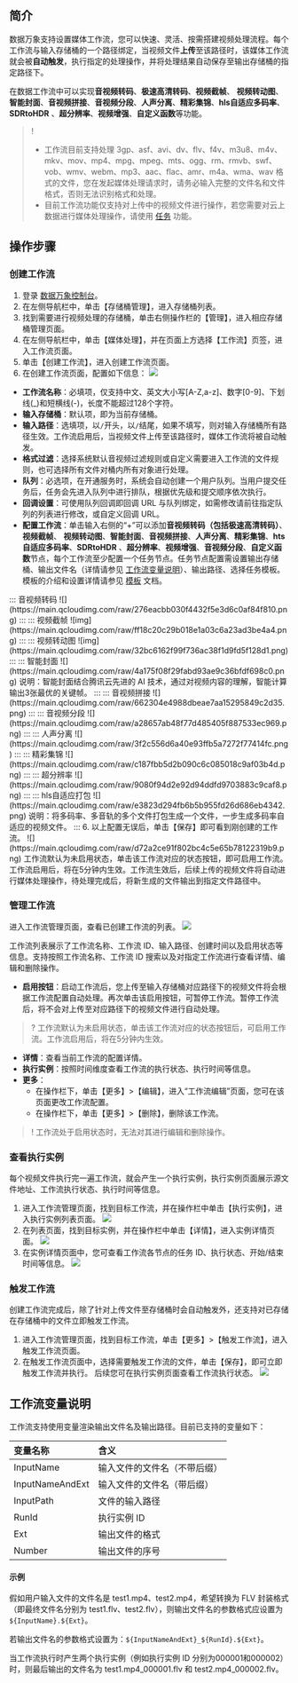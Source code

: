 ## 简介

数据万象支持设置媒体工作流，您可以快速、灵活、按需搭建视频处理流程。每个工作流与输入存储桶的一个路径绑定，当视频文件**上传**至该路径时，该媒体工作流就会被**自动触发**，执行指定的处理操作，并将处理结果自动保存至输出存储桶的指定路径下。

在数据工作流中可以实现**音视频转码**、**极速高清转码**、**视频截帧**、 **视频转动图**、**智能封面**、**音视频拼接**、**音视频分段**、**人声分离**、**精彩集锦**、**hls自适应多码率**、**SDRtoHDR** 、**超分辨率**、**视频增强**、**自定义函数**等功能。


>!
> - 工作流目前支持处理 3gp、asf、avi、dv、flv、f4v、m3u8、m4v、mkv、mov、mp4、mpg、mpeg、mts、ogg、rm、rmvb、swf、vob、wmv、webm、mp3、aac、flac、amr、m4a、wma、wav 格式的文件，您在发起媒体处理请求时，请务必输入完整的文件名和文件格式，否则无法识别格式和处理。
> - 目前工作流功能仅支持对上传中的视频文件进行操作，若您需要对云上数据进行媒体处理操作，请使用 [任务](https://cloud.tencent.com/document/product/460/46489) 功能。
> 

## 操作步骤

### 创建工作流

1. 登录 [数据万象控制台](https://console.cloud.tencent.com/ci)。
2. 在左侧导航栏中，单击【存储桶管理】，进入存储桶列表。
3. 找到需要进行视频处理的存储桶，单击右侧操作栏的【管理】，进入相应存储桶管理页面。
4. 在左侧导航栏中，单击【媒体处理】，并在页面上方选择【工作流】页签，进入工作流页面。
5. 单击【创建工作流】，进入创建工作流页面。
6. 在创建工作流页面，配置如下信息：
   ![](https://main.qcloudimg.com/raw/250d3dcac3d5ba43a313ed3f8faccb7d.png)
  - **工作流名称**：必填项，仅支持中文、英文大小写[A-Z,a-z]、数字[0-9]、下划线(\_)和短横线(-)，长度不能超过128个字符。
  - **输入存储桶**：默认项，即为当前存储桶。
  - **输入路径**：选填项，以`/`开头，以`/`结尾，如果不填写，则对输入存储桶所有路径生效。工作流启用后，当视频文件上传至该路径时，媒体工作流将被自动触发。
  - **格式过滤**：选择系统默认音视频过滤规则或自定义需要进入工作流的文件规则，也可选择所有文件对桶内所有对象进行处理。
  - **队列**：必选项，在开通服务时，系统会自动创建一个用户队列。当用户提交任务后，任务会先进入队列中进行排队，根据优先级和提交顺序依次执行。
  - **回调设置**：可使用队列回调即回调 URL 与队列绑定，如需修改请前往指定队列的列表进行修改，或自定义回调 URL。
  - **配置工作流**：单击输入右侧的“+”可以添加**音视频转码（包括极速高清转码）**、**视频截帧**、 **视频转动图**、**智能封面**、**音视频拼接**、**人声分离**、**精彩集锦**、**hts自适应多码率**、**SDRtoHDR** 、**超分辨率**、**视频增强**、**音视频分段**、**自定义函数**节点，每个工作流至少配置一个任务节点。任务节点配置需设置输出存储桶、输出文件名（详情请参见 [工作流变量说明](#1)）、输出路径、选择任务模板。模板的介绍和设置详情请参见 [模板](https://cloud.tencent.com/document/product/460/46490) 文档。
<dx-tabs>
::: 音视频转码
![](https://main.qcloudimg.com/raw/276eacbb030f4432f5e3d6c0af84f810.png)
:::
::: 视频截帧
![img](https://main.qcloudimg.com/raw/ff18c20c29b018e1a03c6a23ad3be4a4.png)
:::
::: 视频转动图
![img](https://main.qcloudimg.com/raw/32bc6162f99f736ac38f1d9fd5f128d1.png)
:::
::: 智能封面
![](https://main.qcloudimg.com/raw/4a175f08f29fabd93ae9c36bfdf698c0.png)
说明：智能封面结合腾讯云先进的 AI 技术，通过对视频内容的理解，智能计算输出3张最优的关键帧。
:::
::: 音视频拼接
![](https://main.qcloudimg.com/raw/662304e4988dbeae7aa15295849c2d35.png)
:::
::: 音视频分段
![](https://main.qcloudimg.com/raw/a28657ab48f77d485405f887533ec969.png)
:::
</dx-tabs>
<dx-tabs>
::: 人声分离
![](https://main.qcloudimg.com/raw/3f2c556d6a40e93ffb5a7272f77414fc.png)
:::
::: 精彩集锦
![](https://main.qcloudimg.com/raw/c187fbb5d2b090c6c085018c9af03b4d.png)
:::
::: 超分辨率
![](https://main.qcloudimg.com/raw/9080f94d2e92d94ddfd9703883c9caf8.png)
:::
::: hls自适应打包
![](https://main.qcloudimg.com/raw/e3823d294fb6b5b955fd26d686eb4342.png)
说明：将多码率、多音轨的多个文件打包生成一个文件，一步生成多码率自适应的视频文件。
:::
</dx-tabs>
6. 以上配置无误后，单击【保存】即可看到刚创建的工作流。
![](https://main.qcloudimg.com/raw/d72a2ce91f802bc4c5e65b78122319b9.png)
工作流默认为未启用状态，单击该工作流对应的状态按钮，即可启用工作流。工作流启用后，将在5分钟内生效。工作流生效后，后续上传的视频文件将自动进行媒体处理操作，待处理完成后，将新生成的文件输出到指定文件路径中。


### 管理工作流

进入工作流管理页面，查看已创建工作流的列表。
![](https://main.qcloudimg.com/raw/d72a2ce91f802bc4c5e65b78122319b9.png)

工作流列表展示了工作流名称、工作流 ID、输入路径、创建时间以及启用状态等信息。支持按照工作流名称、工作流 ID 搜索以及对指定工作流进行查看详情、编辑和删除操作。
 - **启用按钮**：启动工作流后，您上传至输入存储桶对应路径下的视频文件将会根据工作流配置自动处理。再次单击该启用按钮，可暂停工作流。暂停工作流后，将不会对上传至对应路径下的视频文件进行自动处理。
>? 工作流默认为未启用状态，单击该工作流对应的状态按钮后，可启用工作流。工作流启用后，将在5分钟内生效。
>
 - **详情**：查看当前工作流的配置详情。
 - **执行实例**：按照时间维度查看工作流的执行状态、执行时间等信息。
 - **更多**：   
   - 在操作栏下，单击【更多】>【编辑】，进入“工作流编辑”页面，您可在该页面更改工作流配置。
   - 在操作栏下，单击【更多】>【删除】，删除该工作流。

>! 工作流处于启用状态时，无法对其进行编辑和删除操作。
>

### 查看执行实例

每个视频文件执行完一遍工作流，就会产生一个执行实例，执行实例页面展示源文件地址、工作流执行状态、执行时间等信息。

1. 进入工作流管理页面，找到目标工作流，并在操作栏中单击【执行实例】，进入执行实例列表页面。
![](https://main.qcloudimg.com/raw/d72a2ce91f802bc4c5e65b78122319b9.png)
2. 在列表页面，找到目标实例，并在操作栏中单击【详情】，进入实例详情页面。
![](https://main.qcloudimg.com/raw/9adfdda6e20fe90c1675a0192bbe4e95.png)
3. 在实例详情页面中，您可查看工作流各节点的任务 ID、执行状态、开始/结束时间等信息。
![](https://main.qcloudimg.com/raw/0c2f798838b18d708e00edb66d5c36cb.png)

### 触发工作流

创建工作流完成后，除了针对上传文件至存储桶时会自动触发外，还支持对已存储在存储桶中的文件立即触发工作流。

1. 进入工作流管理页面，找到目标工作流，单击【更多】>【触发工作流】，进入触发工作流页面。
2. 在触发工作流页面中，选择需要触发工作流的文件，单击【保存】，即可立即触发工作流并执行。
后续您可在执行实例页面查看工作流执行状态。
![](https://main.qcloudimg.com/raw/20501a10f7665c6b8969f1d824551159.png)


<span id="1"></span>
## 工作流变量说明


工作流支持使用变量渲染输出文件名及输出路径。目前已支持的变量如下：

| 变量名称        | 含义                         |
| :-------------- | :--------------------------- |
| InputName       | 输入文件的文件名（不带后缀） |
| InputNameAndExt | 输入文件的文件名（带后缀）   |
| InputPath       | 文件的输入路径               |
| RunId           | 执行实例 ID                  |
| Ext             | 输出文件的格式               |
| Number          | 输出文件的序号               |


#### 示例

假如用户输入文件的文件名是 test1.mp4、test2.mp4，希望转换为 FLV 封装格式（即最终文件名分别为 test1.flv、test2.flv），则输出文件名的参数格式应设置为`${InputName}.${Ext}`。

若输出文件名的参数格式设置为：`${InputNameAndExt}_${RunId}.${Ext}`。

当工作流执行时产生两个执行实例（例如执行实例 ID 分别为000001和000002）时，则最后输出的文件名为 test1.mp4_000001.flv 和 test2.mp4_000002.flv。


